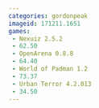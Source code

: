 ```yaml
---
categories: gordonpeak
imageid: 171211.1651
games:
 - Nexuiz 2.5.2
 - 62.50
 - OpenArena 0.8.8
 - 64.40
 - World of Padman 1.2
 - 73.37
 - Urban Terror 4.2.013
 - 34.50
---
```

